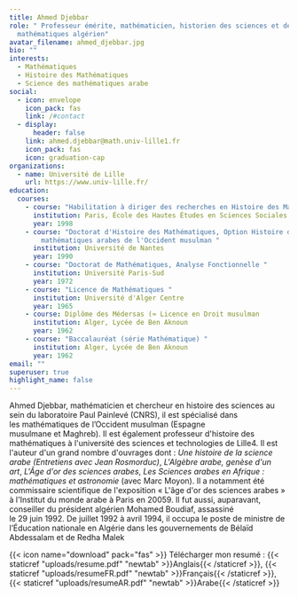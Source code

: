 ```yaml
---
title: Ahmed Djebbar
role: " Professeur émérite, mathématicien, historien des sciences et des
  mathématiques algérien"
avatar_filename: ahmed_djebbar.jpg
bio: ""
interests:
  - Mathématiques
  - Histoire des Mathématiques
  - Science des mathématiques arabe
social:
  - icon: envelope
    icon_pack: fas
    link: /#contact
  - display:
      header: false
    link: ahmed.djebbar@math.univ-lille1.fr
    icon_pack: fas
    icon: graduation-cap
organizations:
  - name: Université de Lille
    url: https://www.univ-lille.fr/
education:
  courses:
    - course: "Habilitation à diriger des recherches en Histoire des Mathématiques "
      institution: Paris, École des Hautes Études en Sciences Sociales
      year: 1998
    - course: "Doctorat d'Histoire des Mathématiques, Option Histoire des
        mathématiques arabes de l'Occident musulman "
      institution: Université de Nantes
      year: 1990
    - course: "Doctorat de Mathématiques, Analyse Fonctionnelle "
      institution: Université Paris-Sud
      year: 1972
    - course: "Licence de Mathématiques "
      institution: Université d'Alger Centre
      year: 1965
    - course: Diplôme des Médersas (≈ Licence en Droit musulman
      institution: Alger, Lycée de Ben Aknoun
      year: 1962
    - course: "Baccalauréat (série Mathématique) "
      institution: Alger, Lycée de Ben Aknoun
      year: 1962
email: ""
superuser: true
highlight_name: false
---
```

Ahmed Djebbar, mathématicien et chercheur en histoire des sciences au sein du laboratoire Paul Painlevé (CNRS), il est spécialisé dans les mathématiques de l’Occident musulman (Espagne musulmane et Maghreb). Il est également professeur d'histoire des mathématiques à l'université des sciences et technologies de Lille4. Il est l'auteur d'un grand nombre d'ouvrages dont : *Une histoire de la science arabe (Entretiens avec Jean Rosmorduc)*[](https://fr.wikipedia.org/wiki/Ahmed_Djebbar#cite_note-5), *L'Algèbre arabe, genèse d'un art*, *L'Âge d'or des sciences arabes*, *Les Sciences arabes en Afrique : mathématiques et astronomie* (avec Marc Moyon)[](https://fr.wikipedia.org/wiki/Ahmed_Djebbar#cite_note-7). Il a notamment été commissaire scientifique de l'exposition « L'âge d'or des sciences arabes » à l'Institut du monde arabe à Paris en 20059. Il fut aussi, auparavant, conseiller du président algérien Mohamed Boudiaf, assassiné le 29 juin 1992. De juillet 1992 à avril 1994, il occupa le poste de ministre de l’Éducation nationale en Algérie dans les gouvernements de Bélaïd Abdessalam et de Redha Malek

{{< icon name="download" pack="fas" >}} Télécharger mon resumé : {{< staticref "uploads/resume.pdf" "newtab" >}}Anglais{{< /staticref >}},  {{< staticref "uploads/resumeFR.pdf" "newtab" >}}Français{{< /staticref >}},  {{< staticref "uploads/resumeAR.pdf" "newtab" >}}Arabe{{< /staticref >}}